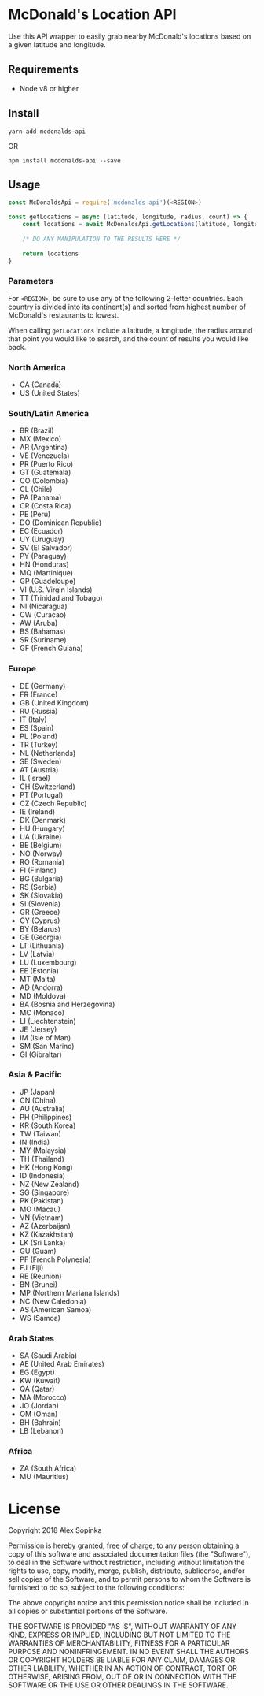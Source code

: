 # McDonald's Location API

Use this API wrapper to easily grab nearby McDonald's locations based on a given latitude and longitude.

## Requirements

- Node v8 or higher

## Install

`yarn add mcdonalds-api`  

OR  

`npm install mcdonalds-api --save`

## Usage

```javascript
const McDonaldsApi = require('mcdonalds-api')(<REGION>)

const getLocations = async (latitude, longitude, radius, count) => {
	const locations = await McDonaldsApi.getLocations(latitude, longitude, radius, count)
	
	/* DO ANY MANIPULATION TO THE RESULTS HERE */
	
	return locations
}
```

### Parameters

For `<REGION>`, be sure to use any of the following 2-letter countries. Each country is divided into its continent(s) and sorted from highest number of McDonald's restaurants to lowest.

When calling `getLocations` include a latitude, a longitude, the radius around that point you would like to search, and the count of results you would like back.

### North America

- CA (Canada)
- US (United States)

### South/Latin America
- BR (Brazil)
- MX (Mexico)
- AR (Argentina)
- VE (Venezuela)
- PR (Puerto Rico)
- GT (Guatemala)
- CO (Colombia)
- CL (Chile)
- PA (Panama)
- CR (Costa Rica)
- PE (Peru)
- DO (Dominican Republic)
- EC (Ecuador)
- UY (Uruguay)
- SV (El Salvador)
- PY (Paraguay)
- HN (Honduras)
- MQ (Martinique)
- GP (Guadeloupe)
- VI (U.S. Virgin Islands)
- TT (Trinidad and Tobago)
- NI (Nicaragua)
- CW (Curacao)
- AW (Aruba)
- BS (Bahamas)
- SR (Suriname)
- GF (French Guiana)

### Europe
- DE (Germany)
- FR (France)
- GB (United Kingdom)
- RU (Russia)
- IT (Italy)
- ES (Spain)
- PL (Poland)
- TR (Turkey)
- NL (Netherlands)
- SE (Sweden)
- AT (Austria)
- IL (Israel)
- CH (Switzerland)
- PT (Portugal)
- CZ (Czech Republic)
- IE (Ireland)
- DK (Denmark)
- HU (Hungary)
- UA (Ukraine)
- BE (Belgium)
- NO (Norway)
- RO (Romania)
- FI (Finland)
- BG (Bulgaria)
- RS (Serbia)
- SK (Slovakia)
- SI (Slovenia)
- GR (Greece)
- CY (Cyprus)
- BY (Belarus)
- GE (Georgia)
- LT (Lithuania)
- LV (Latvia)
- LU (Luxembourg)
- EE (Estonia)
- MT (Malta)
- AD (Andorra)
- MD (Moldova)
- BA (Bosnia and Herzegovina)
- MC (Monaco)
- LI (Liechtenstein)
- JE (Jersey)
- IM (Isle of Man)
- SM (San Marino)
- GI (Gibraltar)


### Asia & Pacific
- JP (Japan)
- CN (China)
- AU (Australia)
- PH (Philippines)
- KR (South Korea)
- TW (Taiwan)
- IN (India)
- MY (Malaysia)
- TH (Thailand)
- HK (Hong Kong)
- ID (Indonesia)
- NZ (New Zealand)
- SG (Singapore)
- PK (Pakistan)
- MO (Macau)
- VN (Vietnam)
- AZ (Azerbaijan)
- KZ (Kazakhstan)
- LK (Sri Lanka)
- GU (Guam)
- PF (French Polynesia)
- FJ (Fiji)
- RE (Reunion)
- BN (Brunei)
- MP (Northern Mariana Islands)
- NC (New Caledonia)
- AS (American Samoa)
- WS (Samoa)


### Arab States
- SA (Saudi Arabia)
- AE (United Arab Emirates)
- EG (Egypt)
- KW (Kuwait)
- QA (Qatar)
- MA (Morocco)
- JO (Jordan)
- OM (Oman)
- BH (Bahrain)
- LB (Lebanon)


### Africa
- ZA (South Africa)
- MU (Mauritius)

# License

Copyright 2018 Alex Sopinka

Permission is hereby granted, free of charge, to any person obtaining a copy of this software and associated documentation files (the "Software"), to deal in the Software without restriction, including without limitation the rights to use, copy, modify, merge, publish, distribute, sublicense, and/or sell copies of the Software, and to permit persons to whom the Software is furnished to do so, subject to the following conditions:

The above copyright notice and this permission notice shall be included in all copies or substantial portions of the Software.

THE SOFTWARE IS PROVIDED "AS IS", WITHOUT WARRANTY OF ANY KIND, EXPRESS OR IMPLIED, INCLUDING BUT NOT LIMITED TO THE WARRANTIES OF MERCHANTABILITY, FITNESS FOR A PARTICULAR PURPOSE AND NONINFRINGEMENT. IN NO EVENT SHALL THE AUTHORS OR COPYRIGHT HOLDERS BE LIABLE FOR ANY CLAIM, DAMAGES OR OTHER LIABILITY, WHETHER IN AN ACTION OF CONTRACT, TORT OR OTHERWISE, ARISING FROM, OUT OF OR IN CONNECTION WITH THE SOFTWARE OR THE USE OR OTHER DEALINGS IN THE SOFTWARE.
